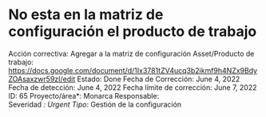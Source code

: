 # No esta en la matriz de configuración el producto de trabajo

Acción correctiva: Agregar a la matriz de configuración
Asset/Producto de trabajo: https://docs.google.com/document/d/1Ix3781tZV4ucq3b2ikmf9h4NZx9BdyZOAsaxzwr59zI/edit
Estado: Done
Fecha de Corrección: June 4, 2022
Fecha de detección: June 4, 2022
Fecha límite de corrección: June 7, 2022
ID: 65
Proyecto/área*: Monarca
Responsable:  
Severidad *: Urgent
Tipo*: Gestión de la configuración